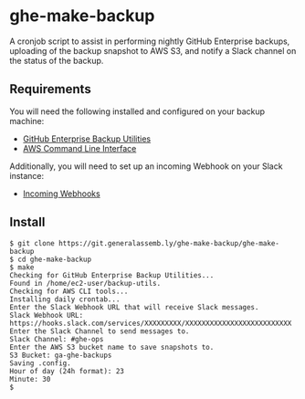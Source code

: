 # ghe-make-backup 

A cronjob script to assist in performing nightly GitHub Enterprise backups,
uploading of the backup snapshot to AWS S3, and notify a Slack channel on the
status of the backup.

## Requirements

You will need the following installed and configured  on your backup machine:

* [GitHub Enterprise Backup Utilities](https://github.com/github/backup-utils)
* [AWS Command Line Interface](http://docs.aws.amazon.com/cli/latest/userguide/installing.html)

Additionally, you will need to set up an incoming Webhook on your Slack instance:

* [Incoming Webhooks](https://my.slack.com/services/new/incoming-webhook/)

## Install

```
$ git clone https://git.generalassemb.ly/ghe-make-backup/ghe-make-backup
$ cd ghe-make-backup
$ make
Checking for GitHub Enterprise Backup Utilities...
Found in /home/ec2-user/backup-utils.
Checking for AWS CLI tools...
Installing daily crontab...
Enter the Slack Webhook URL that will receive Slack messages.
Slack Webhook URL: https://hooks.slack.com/services/XXXXXXXXX/XXXXXXXXXXXXXXXXXXXXXXXXXX
Enter the Slack Channel to send messages to.
Slack Channel: #ghe-ops
Enter the AWS S3 bucket name to save snapshots to.
S3 Bucket: ga-ghe-backups
Saving .config.
Hour of day (24h format): 23
Minute: 30
$
```
